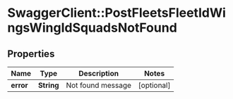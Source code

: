 # SwaggerClient::PostFleetsFleetIdWingsWingIdSquadsNotFound

## Properties
Name | Type | Description | Notes
------------ | ------------- | ------------- | -------------
**error** | **String** | Not found message | [optional] 


